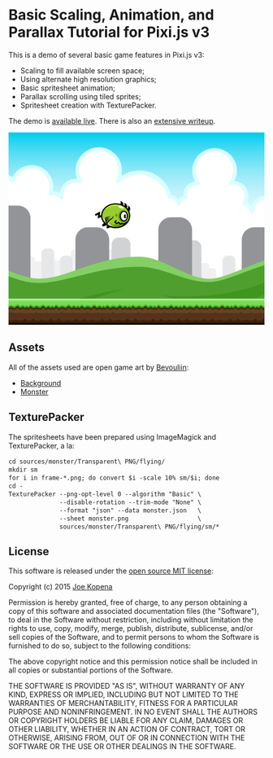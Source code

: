 # Basic Scaling, Animation, and Parallax Tutorial for Pixi.js v3

This is a demo of several basic game features in Pixi.js v3:

 * Scaling to fill available screen space;
 * Using alternate high resolution graphics;
 * Basic spritesheet animation;
 * Parallax scrolling using tiled sprites;
 * Spritesheet creation with TexturePacker.

The demo is [available live](http://rocketshipgames.com/tmp/20150908-pixi-scaling/).  There is also an [extensive writeup](http://www.rocketshipgames.com/blogs/tjkopena/2015/09/basic-scaling-animation-and-parallax-in-pixi-js-v3/).

![Screenshot](https://github.com/RocketshipGames/tutorial-pixi-scaling/raw/master/article/game-shot.png)

## Assets

All of the assets used are open game art by [Bevouliin](http://bevouliin.com/):

 * [Background](http://opengameart.org/content/bevouliin-free-game-background-for-game-developers)
 * [Monster](http://opengameart.org/content/bevouliin-free-flappy-monster-sprite-sheets)

## TexturePacker

The spritesheets have been prepared using ImageMagick and TexturePacker, a la:

    cd sources/monster/Transparent\ PNG/flying/       
    mkdir sm
    for i in frame-*.png; do convert $i -scale 10% sm/$i; done
    cd -
    TexturePacker --png-opt-level 0 --algorithm "Basic" \
                  --disable-rotation --trim-mode "None" \
                  --format "json" --data monster.json   \
                  --sheet monster.png                   \
                  sources/monster/Transparent\ PNG/flying/sm/*

## License

This software is released under the [open source MIT license](https://opensource.org/licenses/MIT):

Copyright (c) 2015 [Joe Kopena](http://rocketshipgames.com/blogs/tjkopena/)

Permission is hereby granted, free of charge, to any person obtaining
a copy of this software and associated documentation files (the
"Software"), to deal in the Software without restriction, including
without limitation the rights to use, copy, modify, merge, publish,
distribute, sublicense, and/or sell copies of the Software, and to
permit persons to whom the Software is furnished to do so, subject to
the following conditions:

The above copyright notice and this permission notice shall be
included in all copies or substantial portions of the Software.

THE SOFTWARE IS PROVIDED "AS IS", WITHOUT WARRANTY OF ANY KIND,
EXPRESS OR IMPLIED, INCLUDING BUT NOT LIMITED TO THE WARRANTIES OF
MERCHANTABILITY, FITNESS FOR A PARTICULAR PURPOSE AND
NONINFRINGEMENT. IN NO EVENT SHALL THE AUTHORS OR COPYRIGHT HOLDERS BE
LIABLE FOR ANY CLAIM, DAMAGES OR OTHER LIABILITY, WHETHER IN AN ACTION
OF CONTRACT, TORT OR OTHERWISE, ARISING FROM, OUT OF OR IN CONNECTION
WITH THE SOFTWARE OR THE USE OR OTHER DEALINGS IN THE SOFTWARE.
